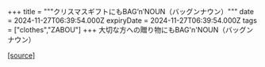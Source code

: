 +++
title = """クリスマスギフトにもBAG’n’NOUN（バッグンナウン）"""
date = 2024-11-27T06:39:54.000Z
expiryDate = 2024-11-27T06:39:54.000Z
tags = ["clothes","ZABOU"]
+++
大切な方への贈り物にもBAG'n'NOUN（バッグンナウン）

[[source]](https://zabou.org/2024/11/27/313269/)
